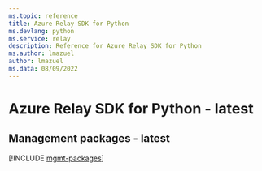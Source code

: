 ```yaml
---
ms.topic: reference
title: Azure Relay SDK for Python
ms.devlang: python
ms.service: relay
description: Reference for Azure Relay SDK for Python
ms.author: lmazuel
author: lmazuel
ms.data: 08/09/2022
---
```

# Azure Relay SDK for Python - latest

## Management packages - latest
[!INCLUDE [mgmt-packages](relay-mgmt-index.md)]